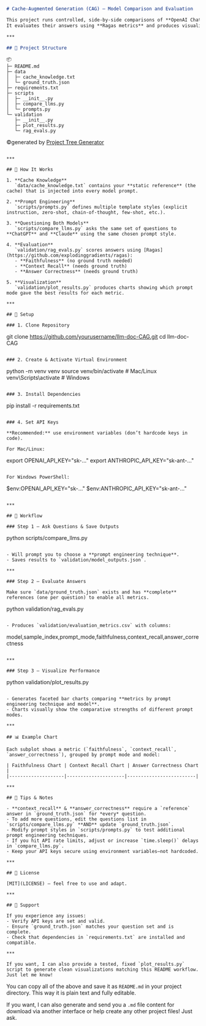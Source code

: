 
```markdown
# Cache‑Augmented Generation (CAG) — Model Comparison and Evaluation

This project runs controlled, side‑by‑side comparisons of **OpenAI ChatGPT** and **Anthropic Claude** using **Cache‑Augmented Generation (CAG)** with multiple prompt engineering techniques.  
It evaluates their answers using **Ragas metrics** and produces visualizations to identify the most effective prompt approach.

***

## 📂 Project Structure

```

```
📦 
├─ README.md
├─ data
│  ├─ cache_knowledge.txt
│  └─ ground_truth.json
├─ requirements.txt
├─ scripts
│  ├─ __init__.py
│  ├─ compare_llms.py
│  └─ prompts.py
└─ validation
   ├─ __init__.py
   ├─ plot_results.py
   └─ rag_evals.py
```
©generated by [Project Tree Generator](https://woochanleee.github.io/project-tree-generator)
```

***

## 📖 How It Works

1. **Cache Knowledge**  
   `data/cache_knowledge.txt` contains your **static reference** (the cache) that is injected into every model prompt.

2. **Prompt Engineering**  
   `scripts/prompts.py` defines multiple template styles (explicit instruction, zero‑shot, chain-of-thought, few-shot, etc.).

3. **Questioning Both Models**  
   `scripts/compare_llms.py` asks the same set of questions to **ChatGPT** and **Claude** using the same chosen prompt style.

4. **Evaluation**  
   `validation/rag_evals.py` scores answers using [Ragas](https://github.com/explodinggradients/ragas):
   - **Faithfulness** (no ground truth needed)
   - **Context Recall** (needs ground truth)
   - **Answer Correctness** (needs ground truth)

5. **Visualization**  
   `validation/plot_results.py` produces charts showing which prompt mode gave the best results for each metric.

***

## 🚀 Setup

### 1. Clone Repository

```

git clone https://github.com/yourusername/llm-doc-CAG.git
cd llm-doc-CAG

```

### 2. Create & Activate Virtual Environment

```

python -m venv venv
source venv/bin/activate   \# Mac/Linux
venv\Scripts\activate      \# Windows

```

### 3. Install Dependencies

```

pip install -r requirements.txt

```

### 4. Set API Keys

**Recommended:** use environment variables (don’t hardcode keys in code).

For Mac/Linux:

```

export OPENAI_API_KEY="sk-..."
export ANTHROPIC_API_KEY="sk-ant-..."

```

For Windows PowerShell:

```

\$env:OPENAI_API_KEY="sk-..."
\$env:ANTHROPIC_API_KEY="sk-ant-..."

```

***

## 📌 Workflow

### Step 1 — Ask Questions & Save Outputs

```

python scripts/compare_llms.py

```

- Will prompt you to choose a **prompt engineering technique**.
- Saves results to `validation/model_outputs.json`.

***

### Step 2 — Evaluate Answers

Make sure `data/ground_truth.json` exists and has **complete** references (one per question) to enable all metrics.

```

python validation/rag_evals.py

```

- Produces `validation/evaluation_metrics.csv` with columns:

```

model,sample_index,prompt_mode,faithfulness,context_recall,answer_correctness

```

***

### Step 3 — Visualize Performance

```

python validation/plot_results.py

```

- Generates faceted bar charts comparing **metrics by prompt engineering technique and model**.
- Charts visually show the comparative strengths of different prompt modes.

***

## 📊 Example Chart

Each subplot shows a metric (`faithfulness`, `context_recall`, `answer_correctness`), grouped by prompt mode and model:

| Faithfulness Chart | Context Recall Chart | Answer Correctness Chart |
|--------------------|---------------------|-------------------------|

***

## 🧩 Tips & Notes

- **context_recall** & **answer_correctness** require a `reference` answer in `ground_truth.json` for *every* question.
- To add more questions, edit the questions list in `scripts/compare_llms.py` **AND** update `ground_truth.json`.
- Modify prompt styles in `scripts/prompts.py` to test additional prompt engineering techniques.
- If you hit API rate limits, adjust or increase `time.sleep()` delays in `compare_llms.py`.
- Keep your API keys secure using environment variables—not hardcoded.

***

## 📜 License

[MIT](LICENSE) — feel free to use and adapt.

***

## 🙋 Support

If you experience any issues:  
- Verify API keys are set and valid.  
- Ensure `ground_truth.json` matches your question set and is complete.  
- Check that dependencies in `requirements.txt` are installed and compatible.

***

If you want, I can also provide a tested, fixed `plot_results.py` script to generate clean visualizations matching this README workflow. Just let me know!

```

You can copy all of the above and save it as `README.md` in your project directory. This way it is plain text and fully editable.

If you want, I can also generate and send you a `.md` file content for download via another interface or help create any other project files! Just ask.

